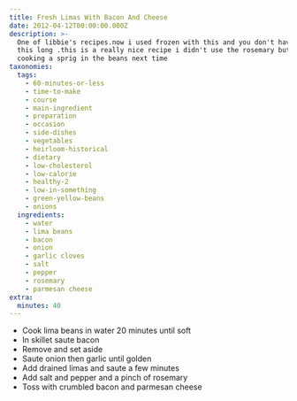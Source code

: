 ```yaml
---
title: Fresh Limas With Bacon And Cheese
date: 2012-04-12T00:00:00.000Z
description: >-
  One of libbie's recipes.now i used frozen with this and you don't have to cook
  this long .this is a really nice recipe i didn't use the rosemary but will try
  cooking a sprig in the beans next time
taxonomies:
  tags:
    - 60-minutes-or-less
    - time-to-make
    - course
    - main-ingredient
    - preparation
    - occasion
    - side-dishes
    - vegetables
    - heirloom-historical
    - dietary
    - low-cholesterol
    - low-calorie
    - healthy-2
    - low-in-something
    - green-yellow-beans
    - onions
  ingredients:
    - water
    - lima beans
    - bacon
    - onion
    - garlic cloves
    - salt
    - pepper
    - rosemary
    - parmesan cheese
extra:
  minutes: 40
---
```

 - Cook lima beans in water 20 minutes until soft
 - In skillet saute bacon
 - Remove and set aside
 - Saute onion then garlic until golden
 - Add drained limas and saute a few minutes
 - Add salt and pepper and a pinch of rosemary
 - Toss with crumbled bacon and parmesan cheese
